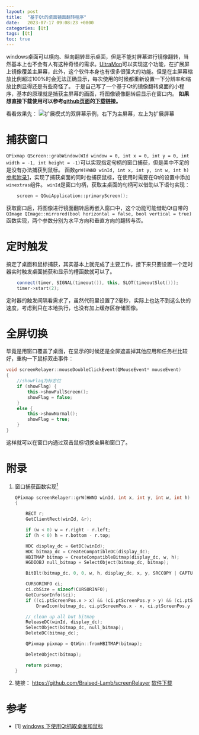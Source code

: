 ```yaml
---
layout: post
title:  "基于Qt的桌面镜面翻转程序"
date:   2023-07-17 09:08:23 +0800
categories: [Qt]
tags: [Qt]
toc: true
---
```


windows桌面可以横向、纵向翻转显示桌面，但是不能对屏幕进行镜像翻转，当然基本上也不会有人有这种奇怪的需求。[UltraMon](https://www.realtimesoft.com/ultramon/)可以实现这个功能，在扩展屏上镜像覆盖主屏幕，此外，这个软件本身也有很多很强大的功能。但是在主屏幕缩放比例超过100%时会无法正确显示，每次使用的时候都重新设置一下分辨率和缩放比例显得还是有些奇怪了。
于是自己写了一个基于Qt的镜像翻转桌面的小程序，基本的原理就是捕获主屏幕的画面，将图像镜像翻转后显示在窗口内。
**如果想直接下载使用可以参考[github页面](#github)的[下载](#download)链接。**

看看效果先：
![扩展模式的双屏幕示例，右下为主屏幕，左上为扩展屏幕](https://cdn.jsdelivr.net/gh/Braised-Lamb/picbed/202307170907586.png)




# 捕获窗口
`QPixmap QScreen::grabWindow(WId window = 0, int x = 0, int y = 0, int width = -1, int height = -1)`可以实现指定句柄的窗口捕获，但是美中不足的是没有办法捕获到鼠标。
函数`grW(HWND winId, int x, int y, int w, int h)`[参考附录1](#grW)，实现了捕获桌面的同时也捕获鼠标，在使用时需要在Qt的设置中添加`winextras`组件。
`winId`是窗口句柄，获取主桌面的句柄可以借助以下语句实现：
```cpp
	screen = QGuiApplication::primaryScreen();
```
获取窗口后，将图像进行镜面翻转后再嵌入窗口中，这个功能可能借助Qt自带的`QImage QImage::mirrored(bool horizontal = false, bool vertical = true)`函数实现，两个参数分别为水平方向和垂直方向的翻转与否。
# 定时触发
搞定了桌面和鼠标捕获，其实基本上就完成了主要工作，接下来只要设置一个定时器实时触发桌面捕获和显示的槽函数就可以了。
```cpp
	connect(timer, SIGNAL(timeout()), this, SLOT(timeoutSlot()));
	timer->start(2);
```
定时器的触发间隔看需求了，虽然代码里设置了2毫秒，实际上也达不到这么快的速度，考虑到只在本地执行，也没有加上缓存区存储图像。
# 全屏切换
毕竟是用窗口覆盖了桌面，在显示的时候还是全屏遮盖掉其他应用和任务栏比较好，重构一下鼠标双击事件：
```cpp
void screenRelayer::mouseDoubleClickEvent(QMouseEvent* mouseEvent)
{
	//showFlag为标志位
	if (showFlag) {
		this->showFullScreen();
		showFlag = false;
	}
	else {
		this->showNormal();
		showFlag = true;
	}
}
```
这样就可以在窗口内通过双击鼠标切换全屏和窗口了。

# 附录
1. <span id="grW">窗口捕获函数实现[<sup>1</sup>](#refer-anchor-1)</span>

    ```cpp
    QPixmap screenRelayer::grW(HWND winId, int x, int y, int w, int h)
    {

        RECT r;
        GetClientRect(winId, &r);

        if (w < 0) w = r.right - r.left;
        if (h < 0) h = r.bottom - r.top;

        HDC display_dc = GetDC(winId);
        HDC bitmap_dc = CreateCompatibleDC(display_dc);
        HBITMAP bitmap = CreateCompatibleBitmap(display_dc, w, h);
        HGDIOBJ null_bitmap = SelectObject(bitmap_dc, bitmap);

        BitBlt(bitmap_dc, 0, 0, w, h, display_dc, x, y, SRCCOPY | CAPTUREBLT);

        CURSORINFO ci;
        ci.cbSize = sizeof(CURSORINFO);
        GetCursorInfo(&ci);
        if ((ci.ptScreenPos.x > x) && (ci.ptScreenPos.y > y) && (ci.ptScreenPos.x < (x + w)) && (ci.ptScreenPos.y < (y + h)))
            DrawIcon(bitmap_dc, ci.ptScreenPos.x - x, ci.ptScreenPos.y - y, ci.hCursor);

        // clean up all but bitmap
        ReleaseDC(winId, display_dc);
        SelectObject(bitmap_dc, null_bitmap);
        DeleteDC(bitmap_dc);

        QPixmap pixmap = QtWin::fromHBITMAP(bitmap);

        DeleteObject(bitmap);

        return pixmap;
    }
    ```
2. 链接：
	<span id="github"><https://github.com/Braised-Lamb/screenRelayer></span>
	<span id="download">[软件下载](https://github.com/Braised-Lamb/screenRelayer/releases/download/v1.0/screenRelayer-v1.0.zip)</span>
# 参考
<div id="refer-anchor-1"></div>

- [1] [windows 下使用Qt抓取桌面和鼠标](https://blog.csdn.net/qq_28581781/article/details/99644729)